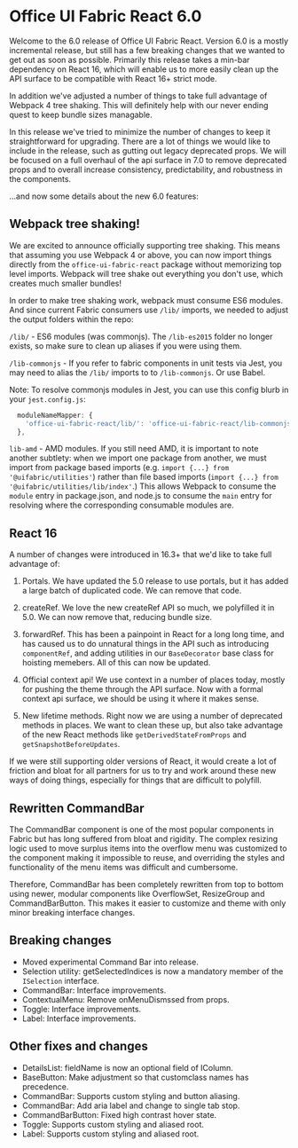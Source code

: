 # Office UI Fabric React 6.0

Welcome to the 6.0 release of Office UI Fabric React. Version 6.0 is a mostly
incremental release, but still has a few breaking changes that we wanted to get
out as soon as possible. Primarily this release takes a min-bar dependency on
React 16, which will enable us to more easily clean up the API surface to be
compatible with React 16+ strict mode.

In addition we've adjusted a number of things to take full advantage of Webpack 4
tree shaking. This will definitely help with our never ending quest to keep bundle
sizes managable.

In this release we've tried to minimize the number of changes to keep it straightforward
for upgrading. There are a lot of things we would like to include in the
release, such as gutting out legacy deprecated props. We will be focused on a full
overhaul of the api surface in 7.0 to remove deprecated props and to overall increase
consistency, predictability, and robustness in the components.

...and now some details about the new 6.0 features:

##  Webpack tree shaking!

We are excited to announce officially supporting tree shaking. This means that
assuming you use Webpack 4 or above, you can now import things directly from the
`office-ui-fabric-react` package without memorizing top level imports. Webpack
will tree shake out everything you don't use, which creates much smaller bundles!

In order to make tree shaking work, webpack must consume ES6 modules. And since
current Fabric consumers use `/lib/` imports, we needed to adjust the output folders
within the repo:

`/lib/` - ES6 modules (was commonjs). The `/lib-es2015` folder no longer exists, so
make sure to clean up aliases if you were using them.

`/lib-commonjs` - If you refer to fabric components in unit tests via Jest, you
may need to alias the `/lib/` imports to to `/lib-commonjs`. Or use Babel.

Note: To resolve commonjs modules in Jest, you can use this config blurb in your
`jest.config.js`:

```js
  moduleNameMapper: {
    'office-ui-fabric-react/lib/': 'office-ui-fabric-react/lib-commonjs/'
  },
```

`lib-amd` - AMD modules. If you still need AMD, it is important to note another
subtlety: when we import one package from another, we must import from package
based imports (e.g. `import {...} from '@uifabric/utilities'`) rather than file
based imports (`import {...} from '@uifabric/utilities/lib/index'`.) This allows
Webpack to consume the `module` entry in package.json, and node.js to consume the
`main` entry for resolving where the corresponding consumable modules are.

##  React 16

A number of changes were introduced in 16.3+ that we'd like to take full advantage
of:

1. Portals. We have updated the 5.0 release to use portals, but it has added a large
batch of duplicated code. We can remove that code.

2. createRef. We love the new createRef API so much, we polyfilled it in 5.0. We can
now remove that, reducing bundle size.

3. forwardRef. This has been a painpoint in React for a long long time, and has caused
us to do unnatural things in the API such as introducing `componentRef`, and adding
utilities in our `BaseDecorator` base class for hoisting memebers. All of this can now
be updated.

4. Official context api! We use context in a number of places today, mostly for pushing
the theme through the API surface. Now with a formal context api surface, we should
be using it where it makes sense.

5. New lifetime methods. Right now we are using a number of deprecated methods in places.
We want to clean these up, but also take advantage of the new React methods like `getDerivedStateFromProps` and `getSnapshotBeforeUpdates`.

If we were still supporting older versions of React, it would create a lot of friction
and bloat for all partners for us to try and work around these new ways of doing things,
especially for things that are difficult to polyfill.

## Rewritten CommandBar

The CommandBar component is one of the most popular components in Fabric but
has long suffered from bloat and rigidity. The complex resizing logic used to
move surplus items into the overflow menu was customized to the component
making it impossible to reuse, and overriding the styles and functionality of
the menu items was difficult and cumbersome.

Therefore, CommandBar has been completely rewritten from top to bottom using
newer, modular components like OverflowSet, ResizeGroup and CommandBarButton.
This makes it easier to customize and theme with only minor breaking interface
changes.

## Breaking changes
* Moved experimental Command Bar into release.
* Selection utility: getSelectedIndices is now a mandatory member of the `ISelection` interface.
* CommandBar: Interface improvements.
* ContextualMenu: Remove onMenuDismssed from props.
* Toggle: Interface improvements.
* Label: Interface improvements.

## Other fixes and changes
* DetailsList: fieldName is now an optional field of IColumn.
* BaseButton: Make adjustment so that customclass names has precedence.
* CommandBar: Supports custom styling and button aliasing.
* CommandBar: Add aria label and change to single tab stop.
* CommandBarButton: Fixed high contrast hover state.
* Toggle: Supports custom styling and aliased root.
* Label: Supports custom styling and aliased root.

